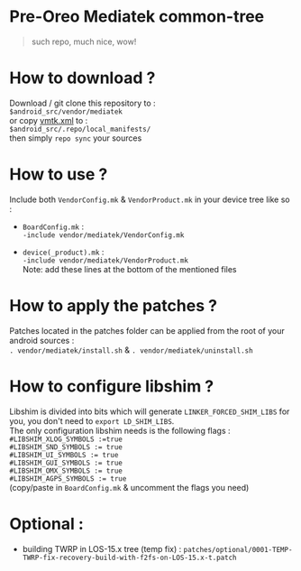 # Pre-Oreo Mediatek common-tree
> such repo, much nice, wow!

# How to download ?
Download / git clone this repository to :  
`$android_src/vendor/mediatek`  
or copy [vmtk.xml](https://raw.githubusercontent.com/Moyster/o_vendor_mediatek/los-15.0/vmtk.xml) to :  
`$android_src/.repo/local_manifests/`  
then simply `repo sync` your sources  

# How to use ?
Include both `VendorConfig.mk` & `VendorProduct.mk` in your device tree like so :  
- `BoardConfig.mk` :  
`-include vendor/mediatek/VendorConfig.mk`  
  
- `device(_product).mk` :  
`-include vendor/mediatek/VendorProduct.mk`  
Note: add these lines at the bottom of the mentioned files

# How to apply the patches ?
Patches located in the patches folder can be applied from the root of your android sources :  
`. vendor/mediatek/install.sh` & `. vendor/mediatek/uninstall.sh` 

# How to configure libshim ?
Libshim is divided into bits which will generate `LINKER_FORCED_SHIM_LIBS` for you, you don't need to `export LD_SHIM_LIBS`.  
The only configuration libshim needs is the following flags :  
`#LIBSHIM_XLOG_SYMBOLS :=true`  
`#LIBSHIM_SND_SYMBOLS := true`  
`#LIBSHIM_UI_SYMBOLS := true`  
`#LIBSHIM_GUI_SYMBOLS := true`  
`#LIBSHIM_OMX_SYMBOLS := true`  
`#LIBSHIM_AGPS_SYMBOLS := true`  
(copy/paste in `BoardConfig.mk` & uncomment the flags you need)

# Optional :
- building TWRP in LOS-15.x tree (temp fix) : `patches/optional/0001-TEMP-TWRP-fix-recovery-build-with-f2fs-on-LOS-15.x-t.patch`
